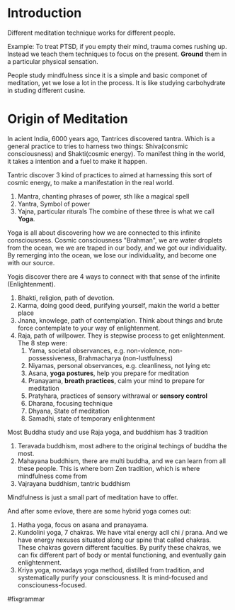 # Introduction

Different meditation technique works for different people.

Example: To treat PTSD, if you empty their mind, trauma comes rushing up. Instead we teach them techniques to focus on the present. **Ground** them in a particular physical sensation.

People study mindfulness since it is a simple and basic componet of meditation, yet we lose a lot in the process. It is like studying carbohydrate in studing different cusine.


# Origin of Meditation

In acient India, 6000 years ago, Tantrices discovered tantra. Which is a general practice to tries to harness two things: Shiva(consmic consciousness) and Shakti(cosmic energy). To manifest thing in the world, it takes a intention and a fuel to make it happen.

Tantric discover 3 kind of practices to aimed at harnessing this sort of cosmic energy, to make a manifestation in the real world. 
1. Mantra, chanting phrases of power, sth like a magical spell
2. Yantra, Symbol of power
3. Yajna, particular riturals
The combine of these three is what we call **Yoga**.


Yoga is all about discovering how we are connected to this infinite consciousness.
Cosmic consciousness "Brahman", we are water droplets from the ocean, we we are traped in our body, and we got our individuality. By remerging into the ocean, we lose our individuality, and become one with our source.

Yogis discover there are 4 ways to connect with that sense of the infinite (Enlightenment).
1. Bhakti, religion, path of devotion.
2. Karma, doing good deed, purifying yourself, makin the world a better place
3. Jnana, knowlege, path of contemplation. Think about things and brute force contemplate to your way of enlightenment.
4. Raja, path of willpower. They is stepwise process to get enlightenment. The 8 step were:
	1. Yama, societal observances, e.g. non-violence, non-possessiveness, Brahmacharya (non-lustfulness)
	2. Niyamas, personal observances, e.g. cleanliness, not lying etc
	3. Asana, **yoga postures**, help you prepare for meditation
	4. Pranayama, **breath practices**, calm your mind to prepare for meditation
	5. Pratyhara, practices of sensory withrawal or **sensory control**
	6. Dharana, focusing technique
	7. Dhyana, State of meditation
	8. Samadhi, state of temporary enlightenment

Most Buddha study and use Raja yoga, and buddhism has 3 tradition
1. Teravada buddhism, most adhere to the original techings of buddha the most.
2. Mahayana buddhism, there are multi buddha, and we can learn from all these people. This is where born Zen tradition, which is where mindfulness come from
3. Vajrayana buddhism, tantric buddhism

Mindfulness is just a small part of meditation have to offer.

And after some evlove, there are some hybrid yoga comes out:
1. Hatha yoga, focus on asana and pranayama. 
2. Kundolini yoga, 7 chakras. We have vital energy acll chi / prana. And we have energy nexuses situated along our spine that called chakras. These chakras govern different faculties. By purify these chakras, we can fix different part of body or mental functioning, and eventually gain enlightenment.
3. Kriya yoga, nowadays yoga method, distilled from tradition, and systematically purify your consciousness. It is mind-focused and consciouness-focused.




#fixgrammar
